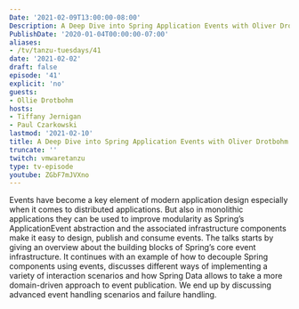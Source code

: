 ```yaml
---
Date: '2021-02-09T13:00:00-08:00'
Description: A Deep Dive into Spring Application Events with Oliver Drotbohm
PublishDate: '2020-01-04T00:00:00-07:00'
aliases:
- /tv/tanzu-tuesdays/41
date: '2021-02-02'
draft: false
episode: '41'
explicit: 'no'
guests:
- Ollie Drotbohm
hosts:
- Tiffany Jernigan
- Paul Czarkowski
lastmod: '2021-02-10'
title: A Deep Dive into Spring Application Events with Oliver Drotbohm
truncate: ''
twitch: vmwaretanzu
type: tv-episode
youtube: ZGbF7mJVXno
---
```


Events have become a key element of modern application design especially when it comes to distributed applications. But also in monolithic applications they can be used to improve modularity as Spring’s ApplicationEvent abstraction and the associated infrastructure components make it easy to design, publish and consume events.  The talks starts by giving an overview about the building blocks of Spring’s core event infrastructure. It continues with an example of how to decouple Spring components using events, discusses different ways of implementing a variety of interaction scenarios and how Spring Data allows to take a more domain-driven approach to event publication. We end up by discussing advanced event handling scenarios and failure handling.